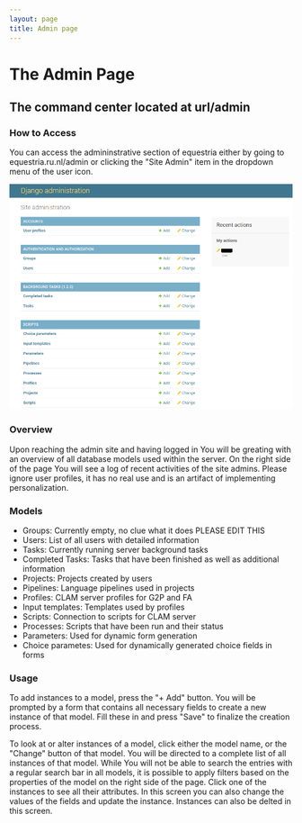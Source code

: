 ```yaml
---
layout: page
title: Admin page
---
```


# The Admin Page
## The command center located at url/admin

### How to Access

You can access the admininstrative section of equestria either by going to equestria.ru.nl/admin or clicking the "Site Admin" item in the dropdown menu of the user icon.

![Admin Overview](wikiImage/AdminOverview.png)

### Overview

Upon reaching the admin site and having logged in You will be greating with an overview of all database models used within the server.
On the right side of the page You will see a log of recent activities of the site admins.
Please ignore user profiles, it has no real use and is an artifact of implementing personalization.

### Models

* Groups: Currently empty, no clue what it does PLEASE EDIT THIS
* Users: List of all users with detailed information
* Tasks: Currently running server background tasks
* Completed Tasks: Tasks that have been finished as well as additional information
* Projects: Projects created by users
* Pipelines: Language pipelines used in projects
* Profiles: CLAM server profiles for G2P and FA
* Input templates: Templates used by profiles
* Scripts: Connection to scripts for CLAM server
* Processes: Scripts that have been run and their status
* Parameters: Used for dynamic form generation
* Choice parametes: Used for dynamically generated choice fields in forms

### Usage

To add instances to a model, press the "+ Add" button. You will be prompted by a form that contains all necessary fields to create a new instance of that model. Fill these in and press "Save" to finalize the creation process.

To look at or alter instances of a model, click either the model name, or the "Change" button of that model. You will be directed to a complete list of all instances of that model.
While You will not be able to search the entries with a regular search bar in all models, it is possible to apply filters based on the properties of the model on the right side of the page.
Click one of the instances to see all their attributes. In this screen you can also change the values of the fields and update the instance. Instances can also be delted in this screen.
